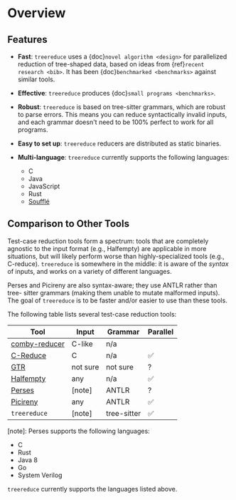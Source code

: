 # Overview

## Features

- **Fast**: `treereduce` uses a {doc}`novel algorithm <design>` for parallelized
  reduction of tree-shaped data, based on ideas from {ref}`recent research
  <bib>`. It has been {doc}`benchmarked <benchmarks>` against similar tools.
- **Effective**: `treereduce` produces {doc}`small programs <benchmarks>`.
- **Robust**: `treereduce` is based on tree-sitter grammars, which are robust to
  parse errors. This means you can reduce syntactically invalid inputs, and
  each grammar doesn't need to be 100% perfect to work for all programs.
- **Easy to set up**: `treereduce` reducers are distributed as static binaries.
- **Multi-language**: `treereduce` currently supports the following languages:

  - C
  - Java
  - JavaScript
  - Rust
  - [Soufflé][souffle]

## Comparison to Other Tools

Test-case reduction tools form a spectrum: tools that are completely agnostic
to the input format (e.g., Halfempty) are applicable in more situations, but
will likely perform worse than highly-specialized tools (e.g., C-reduce).
`treereduce` is somewhere in the middle: it is aware of the *syntax* of inputs,
and works on a variety of different languages.

Perses and Picireny are also syntax-aware; they use ANTLR rather than tree-
sitter grammars (making them unable to mutate malformed inputs). The goal of
`treereduce` is to be faster and/or easier to use than these tools.

The following table lists several test-case reduction tools:

| Tool                             | Input    | Grammar     | Parallel |
|----------------------------------|----------|-------------|----------|
| [comby-reducer][comby-reducer]   | C-like   | n/a         |          |
| [C-Reduce][creduce]              | C        | n/a         | ✅       |
| [GTR][gtr]                       | not sure | not sure    | ?        |
| [Halfempty][halfempty]           | any      | n/a         | ✅       |
| [Perses][perses]                 | \[note\] | ANTLR       | ?        |
| [Picireny][picireny]             | any      | ANTLR       | ✅       |
| `treereduce`                     | \[note\] | tree-sitter | ✅       |

\[note\]: Perses supports the following languages:

- C
- Rust
- Java 8
- Go
- System Verilog

`treereduce` currently supports the languages listed above.

[comby-reducer]: https://github.com/comby-tools/comby-reducer
[creduce]: https://embed.cs.utah.edu/creduce/
[gtr]: https://github.com/sherfert/GTR
[halfempty]: https://github.com/googleprojectzero/halfempty
[perses]: https://github.com/uw-pluverse/perses
[picireny]: https://github.com/renatahodovan/picireny
[souffle]: https://souffle-lang.github.io/index.html
